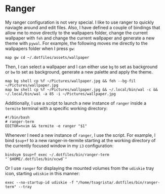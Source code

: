 # Ranger

My ranger configuration is not very special. I like to use ranger to quickly naviagte around and edit files. Also, I have defined a couple of bindings that allow me to move directly to the wallpapers folder, change the current wallpaper with `feh` and change the current wallpaper and generate a new theme with `pywal`. For example, the following moves me directly to the wallpapers folder when I press `gw`:

```
map gw cd ~/.dotfiles/assets/wallpaper
```

Then, I can select a wallpaper and I can either use `bg` to set as background or `bw` to set as background, generate a new palette and apply the theme.

```
map bg shell cp %f ~/Pictures/wallpaper.jpg && feh --bg-fil ~/Pictures/wallpaper.jpg
map bw shell cp %f ~/Pictures/wallpaper.jpg && ~/.local/bin/wal -c && ~/.local/bin/wal -a 85 -i ~/Pictures/wallpaper.jpg
```

Additionally, I use a script to launch a new instance of `ranger` inside a `termite` terminal with a specific working directory:

```console
#!/bin/bash
# ranger-term
EDITOR=nvim && termite -e ranger "$1"
```

Whenever I need a new instance of `ranger`, I use the script. For example, I bind `$sup+f` to a new ranger-in-termite starting at the working directory of the currently focused window in my `i3` configuration:

```
bindsym $sup+f exec ~/.dotfiles/bin/ranger-term "`$HOME/.dotfiles/bin/xcwd`"
```

Or I use `ranger` for displaying the mounted volumes from the `udiskie` tray icon, starting `udiskie` in this manner:

```
exec --no-startup-id udiskie -f "/home/tsagrista/.dotfiles/bin/ranger-term" --tray
```

